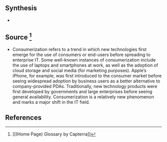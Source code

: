 ## Synthesis
- 
## Source [^1]
- Consumerization refers to a trend in which new technologies first emerge for the use of consumers or end-users before spreading to enterprise IT. Some well-known instances of consumerization include the use of laptops and smartphones at work, as well as the adoption of cloud storage and social media (for marketing purposes). Apple’s iPhone, for example, was first introduced to the consumer market before seeing widespread adoption by business users as a better alternative to company-provided PDAs. Traditionally, new technology products were first developed by governments and large enterprises before seeing general availability. Consumerization is a relatively new phenomenon and marks a major shift in the IT field.
## References

[^1]: [[(Home Page) Glossary by Capterra]]